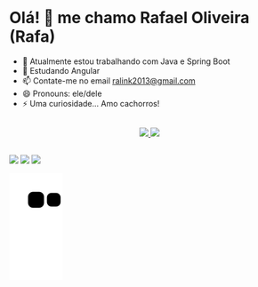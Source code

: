 <div>
  <img align="center" alt="" src="https://developers.giphy.com/branch/master/static/api-512d36c09662682717108a38bbb5c57d.gif" width="1280">
</div>

# Olá! 👋 me chamo Rafael Oliveira (Rafa)

- 🔭 Atualmente estou trabalhando com Java e Spring Boot
- 🌱 Estudando Angular
- 📫 Contate-me no email ralink2013@gmail.com
- 😄 Pronouns: ele/dele
- ⚡ Uma curiosidade... Amo cachorros!
##

<div align="center">
  <a href="https://github.com/ralink2021">
  <img height="180em" src="https://github-readme-stats.vercel.app/api?username=ralink2021&show_icons=true&theme=github_dark&include_all_commits=true&count_private=true"/>
  <img height="180em" src="https://github-readme-stats.vercel.app/api/top-langs/?username=ralink2021&layout=compact&langs_count=7&theme=github_dark"/>
</div>
  
<div align="center" style="display: none"><br>
  <img align="center" height="50" width="50" src="https://cdn.jsdelivr.net/gh/devicons/devicon/icons/angularjs/angularjs-original.svg" />
  <img align="center" height="60" width="60" src="https://cdn.jsdelivr.net/gh/devicons/devicon/icons/java/java-original-wordmark.svg" />
  <img align="center" height="60" width="60" src="https://cdn.jsdelivr.net/gh/devicons/devicon/icons/spring/spring-original-wordmark.svg" />
  <img align="center" height="60" width="60" src="https://cdn.jsdelivr.net/gh/devicons/devicon/icons/mysql/mysql-original-wordmark.svg" />
</div>
  
##
  
<div>
  <a href="https://www.linkedin.com/in/oliveira-rafael-dev/" target="_blank"><img src="https://img.shields.io/badge/LinkedIn-0077B5?style=for-the-badge&logo=linkedin&logoColor=white" target="_blank"></a>
  <a href="https://www.instagram.com/oliveiraaa_fael/" target="_blank"><img src="https://img.shields.io/badge/Instagram-E4405F?style=for-the-badge&logo=instagram&logoColor=white" target="_blank"></a>
  <a href="mailto:ralink2013@gmail.com" target="_blank"><img src="https://img.shields.io/badge/Gmail-D14836?style=for-the-badge&logo=gmail&logoColor=white" target="_blank"></a>
</div>
  
![Snake animation](https://github.com/rafaballerini/rafaballerini/blob/output/github-contribution-grid-snake.svg)
